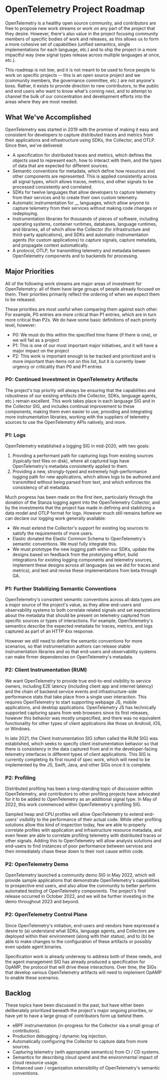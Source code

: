 <!--- Hugo front matter used to generate the website version of this page:
linkTitle: Roadmap
github_repo: &repo https://github.com/open-telemetry/community
github_subdir: ''
path_base_for_github_subdir: content/en/community/
github_project_repo: *repo
aliases: [/roadmap]
weight: 20
--->

# OpenTelemetry Project Roadmap

OpenTelemetry is a healthy open source community, and contributors are free to
propose new work streams or work on any part of the project that they desire.
However, there's also value in the project focusing community members of
specific bodies of work and releases, as this allows us to form a more cohesive
set of capabilities (unified semantics, single implementations for each
language, etc.) and to ship the project in a more impactful way (new signal
types release across multiple languages at once, etc.).

This roadmap is not _law_, and it is not meant to be used to force people to
work on specific projects -- this is an open source project and we (community
members, the governance committee, etc.) are not anyone's boss. Rather, it
exists to provide direction to new contributors, to the public and end users who
want to know what's coming next, and to attempt to channel the bulk of our
concentration and development efforts into the areas where they are most needed.

## What We've Accomplished

OpenTelemetry was started in 2019 with the promise of making it easy and
consistent for developers to capture distributed traces and metrics from their
applications and infrastructure using SDKs, the Collector, and OTLP. Since then,
we've delivered:

- A specification for distributed traces and metrics, which defines the objects
  used to represent each, how to interact with them, and the types of data that
  are expected for different sources.
- Semantic conventions for metadata, which define how resources and other
  components are represented. This is applied consistently across all signal
  types, which allows traces, metrics, and other signals to be processed
  consistently and correlated.
- SDKs for twelve languages that allow developers to capture telemetry from
  their services and to create their own custom telemetry.
- Automatic instrumentation for \_\_ languages, which allow anyone to capture
  telemetry from their services without making code changes or redeploying.
- Instrumentation libraries for thousands of pieces of software, including
  operating systems, container runtimes, databases, language runtimes, and
  libraries, all of which allow the Collector (for infrastructure and
  third-party applications), and SDKs and automatic instrumentation agents (for
  custom applications) to capture signals, capture metadata, and propagate
  context automatically.
- A protocol, OTLP, for transmitting telemetry and metadata between
  OpenTelemetry components and to backends for processing.

## Major Priorities

All of the following work streams are major areas of investment for
OpenTelemetry: all of them have large groups of people already focused on them.
Their priorities primarily reflect the ordering of when we expect them to be
released.

These priorities are most useful when comparing them against each other. For
example, P0 entries are more critical than P1 entries, which are in turn more
critical than P2s. We do have some basic definitions of each priority level,
however:

- P0: We must do this within the specified time frame (if there is one), or we
  will fail as a project
- P1: This is one of our most important major initiatives, and it will have a
  major impact on the project
- P2: This work is important enough to be tracked and prioritized and is more
  important than items not on this list, but it is currently lower urgency or
  criticality than P0 and P1 entries

### P0: Continued Investment in OpenTelemetry Artifacts

The project's top priority will always be ensuring that the capabilities and
robustness of our existing artifacts (the Collector, SDKs, language agents,
etc.) remain excellent. This work takes place in each language SIG and in the
Collector SIG, and includes continual improvement to these components, making
them even easier to use, providing and integrating more instrumentation
libraries, working with the suppliers of telemetry sources to use the
OpenTelemetry APIs natively, and more.

### P1: Logs

OpenTelemetry established a logging SIG in mid-2020, with two goals:

1. Providing a performant path for capturing logs from existing sources
   (typically text files on disk), where all captured logs have OpenTelemetry's
   metadata consistently applied to them.
2. Providing a new, strongly-typed and extremely high-performance logging path
   for new applications, which allows logs to be authored and transmitted
   without being parsed from text, and which enforces the consistency of all
   metadata.

Much progress has been made on the first item, particularly through the donation
of the Stanza logging agent into the OpenTelemetry Collector, and by the
investments that the project has made in defining and stabilizing a data model
and OTLP format for logs. However much still remains before we can declare our
logging work generally available:

- We must extend the Collector's support for existing log sources to satisfy the
  requirements of more users.
- Elastic donated the Elastic Common Schema to OpenTelemetry's semantic
  conventions. We must fully integrate this.
- We must prototype the new logging path within our SDKs, update the designs
  based on feedback from the prototyping effort, build integrations for existing
  logging components and telemetry sources, implement these designs across all
  languages (as we did for traces and metrics), and test and revise these
  implementations from beta through GA.

### P1: Further Stabilizing Semantic Conventions

OpenTelemetry's consistent semantic conventions across all data types are a
major source of the project's value, as they allow end-users and observability
systems to both correlate related signals and set expectations about the
metadata that should be present on telemetry captured from specific sources or
types of interactions. For example, OpenTelemetry's semantics describe the
expected metadata for traces, metrics, and logs captured as part of an HTTP 4xx
response.

However we still need to define the semantic conventions for more scenarios, so
that instrumentation authors can release stable instrumentation libraries and so
that end-users and observability systems can make firmer dependencies on
OpenTelemetry's metadata.

### P2: Client Instrumentation (RUM)

We want OpenTelemetry to provide true end-to-end visibility to service owners,
including E2E latency (including client app and internet latency) and the chain
of backend service events and infrastructure-side performance stats that take
place from a single user interaction. This requires OpenTelemetry to start
supporting webpage JS, mobile applications, and desktop applications.
OpenTelemetry JS has technically supported capturing spans from web browsers
since its first releases, however this behavior was mostly unspecified, and
there was no equivalent functionality for other types of client applications
like those on Android, iOS, or Windows.

In late 2021, the Client Instrumentation SIG (often called the RUM SIG) was
established, which seeks to specify client instrumentation behavior so that
there is consistency in the data captured from and in the developer-facing
telemetry interfaces in different types of client applications. This SIG is
currently completing its first round of spec work, which will need to be
implemented by the JS, Swift, Java, and other SIGs once it is complete.

### P2: Profiling

Distributed profiling has been a long-standing topic of discussion within
OpenTelemetry, and contributors to other profiling projects have advocated for
it to be added to OpenTelemetry as an additional signal type. In May of 2022,
this work commenced within OpenTelemetry's profiling SIG.

Sampled heap and CPU profiles will allow OpenTelemetry to extend end-users'
visibility to the performance of their actual code. While other profiling
solutions allow this kind of inspection today, few are able to properly
correlate profiles with application and infrastructure resource metadata, and
even fewer are able to correlate profiling telemetry with distributed traces or
other signals. Adding this to OpenTelemetry will allow analysis solutions and
end-users to find instances of poor performance between services and then
immediately chase these down to their root cause within code.

### P2: OpenTelemetry Demo

OpenTelemetry launched a community demo SIG in May 2022, which will provide
sample applications that demonstrate OpenTelemetry's capabilities to prospective
end users, and also allow the community to better perform automated testing of
OpenTelemetry components. The project's first release occurred in October 2022,
and we will be further investing in the demo throughout 2023 and beyond.

### P2: OpenTelemetry Control Plane

Since OpenTelemetry's initiation, end-users and vendors have expressed a desire
to (a) understand what SDKs, language agents, and Collectors are deployed within
their environment (along with their status), and to (b) be able to make changes
to the configuration of these artifacts or possibly even update agent binaries.

Specification work is already underway to address both of these needs, and the
agent management SIG has already produced a specification for OpAMP, the
protocol that will drive these interactions. Over time, the SIGs that develop
various OpenTelemetry artifacts will need to implement OpAMP to enable these
scenarios.

## Backlog

These topics have been discussed in the past, but have either been deliberately
prioritized beneath the project's major ongoing priorities, or have yet to have
a large group of contributors form up behind them.

- eBPF instrumentation (in-progress for the Collector via a small group of
  contributors).
- Production debugging / dynamic log injection.
- Automatically configuring the Collector to capture data from more sources.
- Capturing telemetry (with appropriate semantics) from CI / CD systems.
- Semantics for describing cloud spend and the environmental impact of cloud
  resource usage.
- Enhanced user / organization extensibility of OpenTelemetry's semantic
  conventions.
